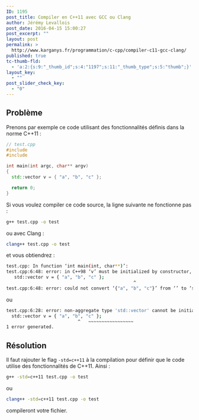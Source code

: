 ```yaml
---
ID: 1195
post_title: Compiler en C++11 avec GCC ou Clang
author: Jérémy Levallois
post_date: 2016-04-15 15:00:27
post_excerpt: ""
layout: post
permalink: >
  http://www.karganys.fr/programmation/c-cpp/compiler-c11-gcc-clang/
published: true
tc-thumb-fld:
  - 'a:2:{s:9:"_thumb_id";s:4:"1197";s:11:"_thumb_type";s:5:"thumb";}'
layout_key:
  - ""
post_slider_check_key:
  - "0"
---
```

## Problème

Prenons par exemple ce code utilisant des fonctionnalités définis dans la norme C++11 :

```cpp
// test.cpp
#include 
#include 

int main(int argc, char** argv)
{
  std::vector v = { "a", "b", "c" };

  return 0;
}
```

Si vous voulez compiler ce code source, la ligne suivante ne fonctionne pas :

```sh
g++ test.cpp -o test
```
ou avec Clang :

```sh
clang++ test.cpp -o test
```

et vous obtiendrez :

```sh
test.cpp: In function ‘int main(int, char**)’:
test.cpp:6:48: error: in C++98 ‘v’ must be initialized by constructor, not by ‘{...}’
   std::vector v = { "a", "b", "c" };
                                                ^
test.cpp:6:48: error: could not convert ‘{"a", "b", "c"}’ from ‘’ to ‘std::vector&lt;std::basic_string &gt;’
```

ou

```sh
test.cpp:6:28: error: non-aggregate type 'std::vector' cannot be initialized with an initializer list
  std::vector v = { "a", "b", "c" };
                           ^   ~~~~~~~~~~~~~~~~~
1 error generated.
```

## Résolution

Il faut rajouter le flag `-std=c++11` à la compilation pour définir que le code utilise des fonctionnalités de C++11. Ainsi :

```sh
g++ -std=c++11 test.cpp -o test
```
ou

```sh
clang++ -std=c++11 test.cpp -o test
```
compileront votre fichier.